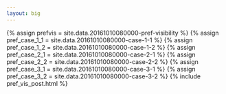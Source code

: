 ```yaml
---
layout: big
---
```

{% assign prefvis = site.data.20161010080000-pref-visibility %}
{% assign pref_case_1_1 = site.data.20161010080000-case-1-1 %}
{% assign pref_case_1_2 = site.data.20161010080000-case-1-2 %}
{% assign pref_case_2_1 = site.data.20161010080000-case-2-1 %}
{% assign pref_case_2_2 = site.data.20161010080000-case-2-2 %}
{% assign pref_case_3_1 = site.data.20161010080000-case-3-1 %}
{% assign pref_case_3_2 = site.data.20161010080000-case-3-2 %}
{% include pref_vis_post.html %}
